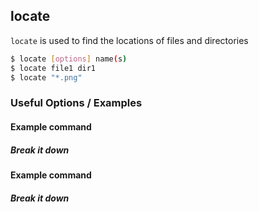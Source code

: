 ---
---
locate
-------
`locate` is used to find the locations of files and directories

<!-- minimal example -->
~~~ bash
$ locate [options] name(s)
$ locate file1 dir1
$ locate "*.png"
~~~

<!--more-->

### Useful Options / Examples

#### Example command

##### Break it down

#### Example command

##### Break it down
